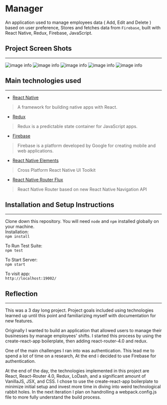 # Manager

An application used to manage employees data ( Add, Edit and Delete ) based on user preference, Stores and fetches data from `Firebase`, built with React Native, Redux, Firebase, JavaScript.

## Project Screen Shots
---
![image info](./screenshots/Screenshot_2020-09-16-10-20-11-31_f73b71075b1de7323614b647fe394240.jpg)
![image info](./screenshots/Screenshot_2020-09-16-10-20-36-91_f73b71075b1de7323614b647fe394240.jpg)
![image info](./screenshots/Screenshot_2020-09-16-10-20-49-24_f73b71075b1de7323614b647fe394240.jpg)
![image info](./screenshots/Screenshot_2020-09-16-10-21-01-04_f73b71075b1de7323614b647fe394240.jpg)
![image info](./screenshots/Capture.PNG)

## Main technologies used
---
* [React Native](https://github.com/facebook/react-native)
> A framework for building native apps with React.
* [Redux](https://redux.js.org/)
> Redux is a predictable state container for JavaScript apps.
* [Firebase](https://firebase.google.com/)
> Firebase is a platform developed by Google for creating mobile and web applications.
* [React Native Elements](https://github.com/react-native-elements/react-native-elements)
> Cross Platform React Native UI Toolkit
* [React Native Router Flux](https://github.com/aksonov/react-native-router-flux)
> React Native Router based on new React Native Navigation API

## Installation and Setup Instructions
---
Clone down this repository. You will need `node` and `npm` installed globally on your machine.
<br/>
Installation:
<br/>
`npm install`
<br/>

To Run Test Suite:
<br/>
`npm test`
<br/>

To Start Server:
<br/>
`npm start`
<br/>

To visit app:
<br/>
`http://localhost:19002/`



## Reflection
---
This was a 3 day long project. Project goals included using technologies learned up until this point and familiarizing myself with documentation for new features.

Originally I wanted to build an application that allowed users to manage their businesses by manage employees' shifts. I started this process by using the create-react-app boilerplate, then adding react-router-4.0 and redux.

One of the main challenges I ran into was authentication. This lead me to spend a lot of time on a research, At the end i decided to use Firebase for authentication.

At the end of the day, the technologies implemented in this project are React, React-Router 4.0, Redux, LoDash, and a significant amount of VanillaJS, JSX, and CSS. I chose to use the create-react-app boilerplate to minimize initial setup and invest more time in diving into weird technological rabbit holes. In the next iteration I plan on handrolling a webpack.config.js file to more fully understand the build process.